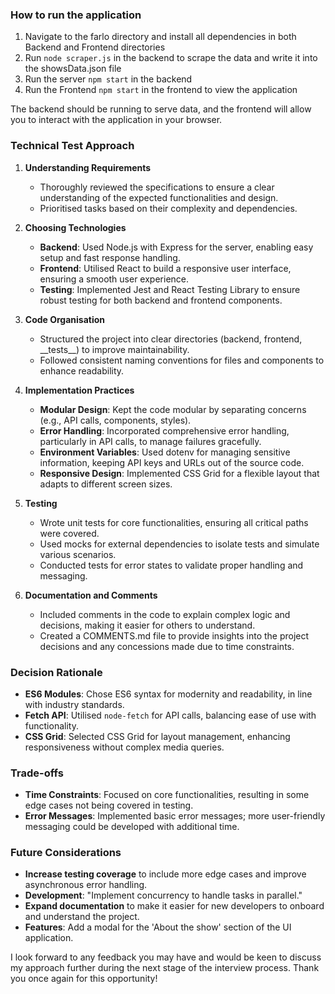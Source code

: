 
### How to run the application

1. Navigate to the farlo directory and install all dependencies in both Backend and Frontend directories 
2. Run `node scraper.js` in the backend to scrape the data and write it into the showsData.json file
3. Run the server `npm start` in the backend
4. Run the Frontend `npm start` in the frontend to view the application

The backend should be running to serve data, and the frontend will allow you to interact with the application in your browser.


### Technical Test Approach

1. **Understanding Requirements**
   - Thoroughly reviewed the specifications to ensure a clear understanding of the expected functionalities and design.
   - Prioritised tasks based on their complexity and dependencies.

2. **Choosing Technologies**
   - **Backend**: Used Node.js with Express for the server, enabling easy setup and fast response handling.
   - **Frontend**: Utilised React to build a responsive user interface, ensuring a smooth user experience.
   - **Testing**: Implemented Jest and React Testing Library to ensure robust testing for both backend and frontend components.

3. **Code Organisation**
   - Structured the project into clear directories (backend, frontend, \_\_tests\_\_) to improve maintainability.
   - Followed consistent naming conventions for files and components to enhance readability.

4. **Implementation Practices**
   - **Modular Design**: Kept the code modular by separating concerns (e.g., API calls, components, styles).
   - **Error Handling**: Incorporated comprehensive error handling, particularly in API calls, to manage failures gracefully.
   - **Environment Variables**: Used dotenv for managing sensitive information, keeping API keys and URLs out of the source code.
   - **Responsive Design**: Implemented CSS Grid for a flexible layout that adapts to different screen sizes.

5. **Testing**
   - Wrote unit tests for core functionalities, ensuring all critical paths were covered.
   - Used mocks for external dependencies to isolate tests and simulate various scenarios.
   - Conducted tests for error states to validate proper handling and messaging.

6. **Documentation and Comments**
   - Included comments in the code to explain complex logic and decisions, making it easier for others to understand.
   - Created a COMMENTS.md file to provide insights into the project decisions and any concessions made due to time constraints.

### Decision Rationale
- **ES6 Modules**: Chose ES6 syntax for modernity and readability, in line with industry standards.
- **Fetch API**: Utilised `node-fetch` for API calls, balancing ease of use with functionality.
- **CSS Grid**: Selected CSS Grid for layout management, enhancing responsiveness without complex media queries.

### Trade-offs
- **Time Constraints**: Focused on core functionalities, resulting in some edge cases not being covered in testing.
- **Error Messages**: Implemented basic error messages; more user-friendly messaging could be developed with additional time.

### Future Considerations
- **Increase testing coverage** to include more edge cases and improve asynchronous error handling.
- **Development**: "Implement concurrency to handle tasks in parallel."
- **Expand documentation** to make it easier for new developers to onboard and understand the project.
- **Features**: Add a modal for the 'About the show' section of the UI application.

I look forward to any feedback you may have and would be keen to discuss my approach further during the next stage of the interview process. Thank you once again for this opportunity!

